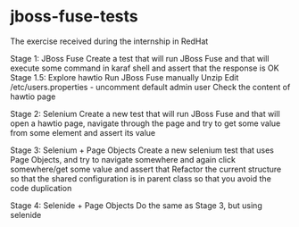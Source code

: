 # jboss-fuse-tests
The exercise received during the internship in RedHat

Stage 1: JBoss Fuse
Create a test that will run JBoss Fuse and that will execute some command in karaf shell and assert that the response is OK
Stage 1.5: Explore hawtio
Run JBoss Fuse manually
Unzip
Edit <jboss-fuse-dir>/etc/users.properties - uncomment default admin user
Check the content of hawtio page

Stage 2: Selenium
Create a new test that will run JBoss Fuse and that will open a hawtio page, navigate through the page and try to get some value from some element and assert its value

Stage 3: Selenium + Page Objects
Create a new selenium test that uses Page Objects, and try to navigate somewhere and again click somewhere/get some value and assert that
Refactor the current structure so that the shared configuration is in parent class so that you avoid the code duplication

Stage 4: Selenide + Page Objects
Do the same as Stage 3, but using selenide
